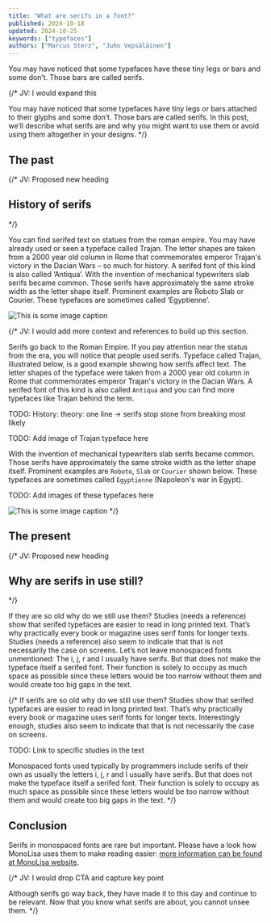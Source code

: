 ```yaml
---
title: "What are serifs in a font?"
published: 2024-10-18
updated: 2024-10-25
keywords: ["typefaces"]
authors: ["Marcus Sterz", "Juho Vepsäläinen"]
---
```


You may have noticed that some typefaces have these tiny legs or bars and some don’t. Those bars are called serifs.

{/*
JV: I would expand this

You may have noticed that some typefaces have tiny legs or bars attached to their glyphs and some don’t. Those bars are called serifs. In this post, we’ll describe what serifs are and why you might want to use them or avoid using them altogether in your designs.
*/}

## The past

{/*
JV: Proposed new heading

## History of serifs
*/}

You can find serifed text on statues from the roman empire. You may have already used or seen a typeface called Trajan. The letter shapes are taken from a 2000 year old column in Rome that commemorates emperor Trajan's victory in the Dacian Wars – so much for history. A serifed font of this kind is also called ‘Antiqua’. With the invention of mechanical typewriters slab serifs became common. Those serifs have approximately the same stroke width as the letter shape itself. Prominent examples are Roboto Slab or Courier. These typefaces are sometimes called ‘Egyptienne’.

![This is some image caption](/images/demo.png)

{/*
JV: I would add more context and references to build up this section.

Serifs go back to the Roman Empire. If you pay attention near the status from the era, you will notice that people used serifs. Typeface called Trajan, illustrated below, is a good example showing how serifs affect text. The letter shapes of the typeface were taken from a 2000 year old column in Rome that commemorates emperor Trajan's victory in the Dacian Wars. A serifed font of this kind is also called `Antiqua` and you can find more typefaces like Trajan behind the term.

TODO: History: theory: one line -> serifs stop stone from breaking most likely

TODO: Add image of Trajan typeface here

With the invention of mechanical typewriters slab serifs became common. Those serifs have approximately the same stroke width as the letter shape itself. Prominent examples are `Roboto`, `Slab` or `Courier` shown below. These typefaces are sometimes called `Egyptienne` (Napoleon's war in Egypt).

TODO: Add images of these typefaces here

![This is some image caption](/images/demo.png)
*/}

## The present

{/*
JV: Proposed new heading

## Why are serifs in use still?
*/}

If they are so old why do we still use them? Studies (needs a reference) show that serifed typefaces are easier to read in long printed text. That’s why practically every book or magazine uses serif fonts for longer texts. Studies (needs a reference) also seem to indicate that that is not necessarily the case on screens. Let’s not leave monospaced fonts unmentioned: The i, j, r and l usually have serifs. But that does not make the typeface itself a serifed font. Their function is solely to occupy as much space as possible since these letters would be too narrow without them and would create too big gaps in the text.

{/*
If serifs are so old why do we still use them? Studies show that serifed typefaces are easier to read in long printed text. That’s why practically every book or magazine uses serif fonts for longer texts. Interestingly enough, studies also seem to indicate that that is not necessarily the case on screens.

TODO: Link to specific studies in the text

Monospaced fonts used typically by programmers include serifs of their own as usually the letters i, j, r and l usually have serifs. But that does not make the typeface itself a serifed font. Their function is solely to occupy as much space as possible since these letters would be too narrow without them and would create too big gaps in the text.
*/}

## Conclusion

Serifs in monospaced fonts are rare but important. Please have a look how MonoLisa uses them to make reading easier: [more information can be found at MonoLisa website](https://monolisa.dev).

{/*
JV: I would drop CTA and capture key point

Although serifs go way back, they have made it to this day and continue to be relevant. Now that you know what serifs are about, you cannot unsee them.
*/}
